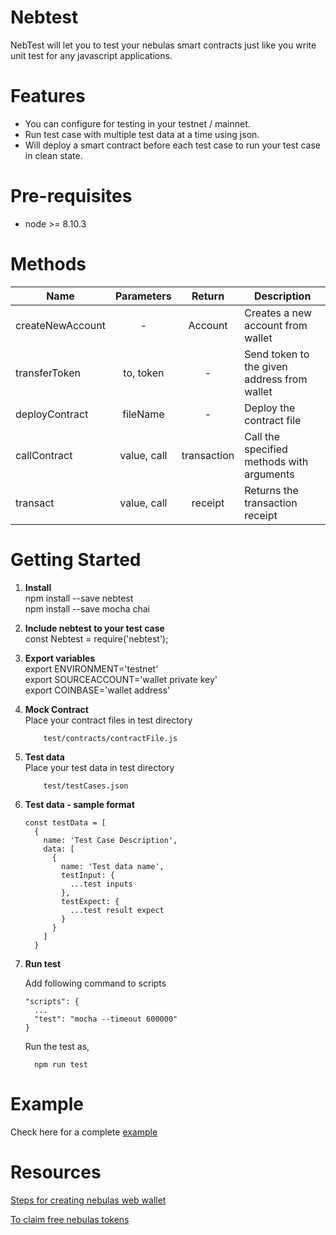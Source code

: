 # Nebtest

NebTest will let you to test your nebulas smart contracts just like you write unit test for any javascript applications.

# Features

* You can configure for testing in your testnet / mainnet.
* Run test case with multiple test data at a time using json. 
* Will deploy a smart contract before each test case to run your test case in clean state.

# Pre-requisites

* node >= 8.10.3

# Methods

|   Name	|   Parameters	|  Return 	|  Description 	|
|---	|:----:|:----:|---	|
|   createNewAccount	|  - 	|  Account 	|   Creates a new account from wallet	|
|  transferToken 	|  to, token  |  -	|   Send token to the given address from wallet	|
|  deployContract 	|  fileName	|  - 	|  Deploy the contract file |
|  callContract 	|   value, call	|  transaction 	|  Call the specified methods with arguments 	|
|  transact 	|   value, call	|  receipt 	|  Returns the transaction receipt 	|

# Getting Started

1. **Install**  
  npm install --save nebtest  
  npm install --save mocha chai

2. **Include nebtest to your test case**  
  const Nebtest = require('nebtest');

3. **Export variables**  
    export ENVIRONMENT='testnet'  
    export SOURCEACCOUNT='wallet private key'  
    export COINBASE='wallet address'

4. **Mock Contract**  
    Place your contract files in test directory
    ```
        test/contracts/contractFile.js
    ```

5. **Test data**  
    Place your test data in test directory
    ```
        test/testCases.json
    ```

6. **Test data - sample format**
    ```
    const testData = [
      {
        name: 'Test Case Description',
        data: [
          {
            name: 'Test data name',
            testInput: {
              ...test inputs
            },
            testExpect: {
              ...test result expect
            }
          }
        ]
      }
    ```
7. **Run test**

    Add following command to scripts
    ```
    "scripts": {
      ...
      "test": "mocha --timeout 600000"
    }
    ```
    Run the test as,

    ```
      npm run test
    ```

# Example

  Check here for a complete [example](https://github.com/sivai2i/nebtest/tree/master/example)

# Resources

  [Steps for creating nebulas web wallet](https://medium.com/nebulasio/creating-a-nas-wallet-9d01b5fa2df6)

  [To claim free nebulas tokens](https://testnet.nebulas.io/claim/https://testnet.nebulas.io/claim/)
